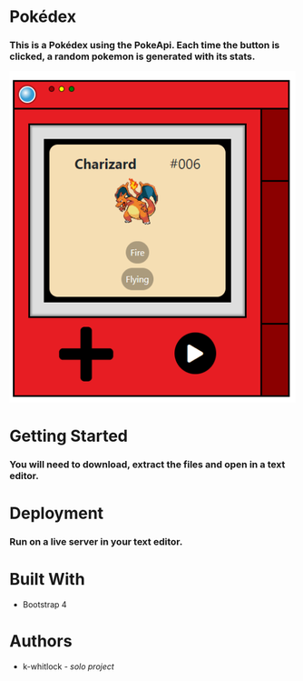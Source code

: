 # Pokédex
### This is a Pokédex using the PokeApi. Each time the button is clicked, a random pokemon is generated with its stats.
![Pokémon Charizard stats](https://github.com/k-whitlock/my-pokedex/blob/master/pokedex-screenshot.PNG)
# Getting Started
### You will need to download, extract the files and open in a text editor. 
# Deployment
### Run on a live server in your text editor.
# Built With 
- Bootstrap 4
# Authors
- k-whitlock -  *solo project*
